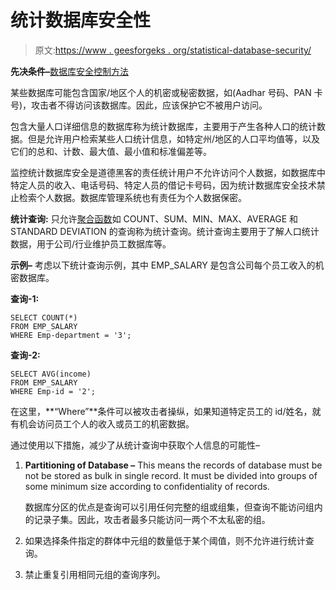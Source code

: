 # 统计数据库安全性

> 原文:[https://www . geesforgeks . org/statistical-database-security/](https://www.geeksforgeeks.org/statistical-database-security/)

**先决条件–**[数据库安全控制方法](https://www.geeksforgeeks.org/control-methods-of-database-security/)

某些数据库可能包含国家/地区个人的机密或秘密数据，如(Aadhar 号码、PAN 卡号)，攻击者不得访问该数据库。因此，应该保护它不被用户访问。

包含大量人口详细信息的数据库称为统计数据库，主要用于产生各种人口的统计数据。但是允许用户检索某些人口统计信息，如特定州/地区的人口平均值等，以及它们的总和、计数、最大值、最小值和标准偏差等。

监控统计数据库安全是道德黑客的责任统计用户不允许访问个人数据，如数据库中特定人员的收入、电话号码、特定人员的借记卡号码，因为统计数据库安全技术禁止检索个人数据。数据库管理系统也有责任为个人数据保密。

**统计查询:**
只允许[聚合函数](https://www.geeksforgeeks.org/aggregate-functions-in-sql/)如 COUNT、SUM、MIN、MAX、AVERAGE 和 STANDARD DEVIATION 的查询称为统计查询。统计查询主要用于了解人口统计数据，用于公司/行业维护员工数据库等。

**示例–**
考虑以下统计查询示例，其中 EMP_SALARY 是包含公司每个员工收入的机密数据库。

**查询-1:**

```
SELECT COUNT(*) 
FROM EMP_SALARY
WHERE Emp-department = '3';
```

**查询-2:**

```
SELECT AVG(income) 
FROM EMP_SALARY 
WHERE Emp-id = '2'; 
```

在这里，**“Where”**条件可以被攻击者操纵，如果知道特定员工的 id/姓名，就有机会访问员工个人的收入或员工的机密数据。

通过使用以下措施，减少了从统计查询中获取个人信息的可能性–

1.  **Partitioning of Database –** This means the records of database must be not be stored as bulk in single record. It must be divided into groups of some minimum size according to confidentiality of records.

    数据库分区的优点是查询可以引用任何完整的组或组集，但查询不能访问组内的记录子集。因此，攻击者最多只能访问一两个不太私密的组。

2.  如果选择条件指定的群体中元组的数量低于某个阈值，则不允许进行统计查询。
3.  禁止重复引用相同元组的查询序列。